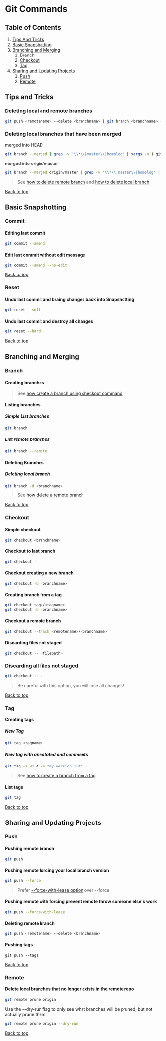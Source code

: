 # Git Commands

## Table of Contents

1. [Tips And Tricks](#tips-and-tricks)
1. [Basic Snapshotting](#basic-snapshotting)
1. [Branching and Merging](#branching-and-merging)
    1. [Branch](#branch)
    1. [Checkout](#checkout)
    1. [Tag](#tag)
1. [Sharing and Updating Projects](#sharing-and-updating-projects)
    1. [Push](#push)
    1. [Remote](#remote)

## Tips and Tricks

### Deleting local and remote branches

```bash
git push <remotename> --delete <branchname> | git branch <branchname> -d
```

### Deleting local branches that have been merged

merged into HEAD
```bash
git branch --merged | grep -v '\\*\\|master\\|homolog' | xargs -n 1 git branch -d
```

merged into origin/master
```bash
git branch --merged origin/master | grep -v '\\*\\|master\\|homolog' | xargs -n 1 git branch -d
```

> See [how to delete remote branch](#deleting-remote-branch) and [how to delete local branch](#deleting-local-branch)

[Back to top](#table-of-contents)
## Basic Snapshotting

### Commit

#### Editing last commit

```bash
git commit --amend
```

#### Edit last commit without edit message

```bash
git commit --amend --no-edit
```

[Back to top](#table-of-contents)

### Reset

#### Undo last commit and braing changes back into Snapshotting

```bash
git reset --soft
```

#### Undo last commit and destroy all changes

```bash
git reset --hard
```

[Back to top](#table-of-contents)

## Branching and Merging

### Branch

#### Creating branches

> See [how create a branch using checkout command](#checkout-creating-a-new-branch)

#### Listing branches

##### Simple List branches
```bash
git branch
```
##### List remote branches
```bash
git branch --remote
```

#### Deleting Branches

##### Deleting local branch

```bash
git branch -d <branchname>
```

> See [how delete a remote branch](#deleting-remote-branch)

[Back to top](#table-of-contents)
### Checkout

#### Simple checkout

```bash
git checkout <branchname>
```

#### Checkout to last branch

```bash
git checkout -
```

#### Checkout creating a new branch

```bash
git checkout -b <branchname>
```

#### Creating branch from a tag
```bash
git checkout tags/<tagname>
git checkout -b <branchname>
```

#### Checkout a remote branch

```bash
git checkout --track <remotename>/<branchname>
```

#### Discarding files not staged

```bash
git checkout -- <filepath>
```

### Discarding all files not staged

```bash
git checkout -- .
```

> Be careful with this option, you will lose all changes!

[Back to top](#table-of-contents)

### Tag

#### Creating tags

##### New Tag

```bash
git tag <tagname>
```
##### New tag with annotated and comments

```bash
git tag -a v1.4 -m "my version 1.4"
```

> See [how to create a branch from a tag](#creating-branch-from-a-tag)

#### List tags

```bash
git tag
```

[Back to top](#table-of-contents)

## Sharing and Updating Projects

### Push 

#### Pushing remote branch

```bash
git push
```

#### Pushing remote forcing your local branch version

```bash
git push --force
```

> Prefer [--force-with-lease option](#pushing-remote-with-forcing-prevent-remote-throw-someone-elses-work) over --force

#### Pushing remote with forcing prevent remote throw someone else's work
```bash
git push --force-with-lease
```

#### Deleting remote branch

```bash
git push <remotename> --delete <branchname>
```

#### Pushing tags

```
git push --tags
```

[Back to top](#table-of-contents)

### Remote

#### Delete local branches that no longer exists in the remote repo

```bash
git remote prune origin
```
Use the --dry-run flag to only see what branches will be pruned, but not actually prune them:

``` bash
git remote prune origin --dry-run
```

[Back to top](#table-of-contents)